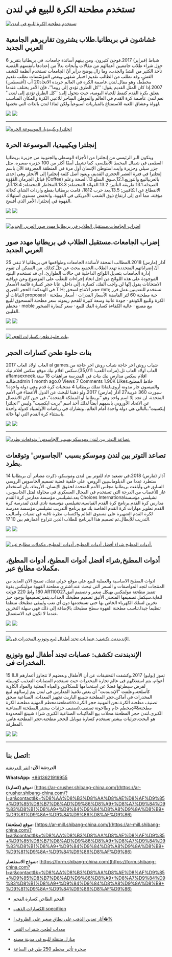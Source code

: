 # تستخدم مطحنة الكرة للبيع في لندن

<a href="https://swt.shibang-china.com/?l=ar&img&k=%D8%AA%D8%B3%D8%AA%D8%AE%D8%AF%D9%85+%D9%85%D8%B7%D8%AD%D9%86%D8%A9+%D8%A7%D9%84%D9%83%D8%B1%D8%A9+%D9%84%D9%84%D8%A8%D9%8A%D8%B9+%D9%81%D9%8A+%D9%84%D9%86%D8%AF%D9%86" target="_blank">![تستخدم مطحنة الكرة للبيع في لندن](http://static.shibang-china.com/all-800x300/1506.jpg)</a>

## غشاشون في بريطانيا.طلاب يشترون تقاريرهم الجامعية العربي الجديد
6 شباط (فبراير) 2017.فوجئ كثيرون، ومن بينهم أساتذة جامعات، في بريطانيا بتقرير حول شراء طلاب جامعيين أعمالهم من مقالات وأبحاث بدلاً من إعدادها بأنفسهم.القضية تأخذ الكثير من الشدّ والجذب، وما زال.يوضح درابر أنّ الجامعات تستخدم أنظمة لكشف الغش، وقد تطلب من الطالب تقديم اختبار شفهي.وبعض المؤسّسات تطلب تقديم مخطّط، وهو مقال.لندن.عاصمة الكرة في العالم جريدة الاتحاد20 آب (أغسطس) 2007.إذا كان المثل القديم يقول: &#39;&#39;كل الطرق تؤدي إلى روما&#39;&#39;، فإن الأمر يختلف عندما يتعلق بكرة القدم كنمط للحياة اليومية، حيث يتحول إلى: &#39;&#39;كل الطرق تؤدي إلى لندن&#39;&#39; نعم لندن عاصمة كرة القدم في العالم والموطن الساحر للاعبي الكرة والمكان المناسب لهواة وعشاق اللعبة للاستمتاع بالمباريات أسبوعياً.ولكن لماذا لندن بالذات التي تخصها.


<a href="https://whatsapp.shibangsoft.com/WhatsApp.php" target="_blank" title="WhatsApp">![](http://static.shibang-china.com/icon/whatsapp.png)</a> <a href="https://swt.shibang-china.com/?l=ar&icon&k=%D8%AA%D8%B3%D8%AA%D8%AE%D8%AF%D9%85+%D9%85%D8%B7%D8%AD%D9%86%D8%A9+%D8%A7%D9%84%D9%83%D8%B1%D8%A9+%D9%84%D9%84%D8%A8%D9%8A%D8%B9+%D9%81%D9%8A+%D9%84%D9%86%D8%AF%D9%86" target="_blank">![](http://static.shibang-china.com/icon/chat-ar.png)</a>

---

<a href="https://swt.shibang-china.com/?l=ar&img&k=%D8%AA%D8%B3%D8%AA%D8%AE%D8%AF%D9%85+%D9%85%D8%B7%D8%AD%D9%86%D8%A9+%D8%A7%D9%84%D9%83%D8%B1%D8%A9+%D9%84%D9%84%D8%A8%D9%8A%D8%B9+%D9%81%D9%8A+%D9%84%D9%86%D8%AF%D9%86" target="_blank">![إنجلترا ويكيبيديا، الموسوعة الحرة](http://static.shibang-china.com/all-800x300/1094.jpg)</a>

## إنجلترا ويكيبيديا، الموسوعة الحرة
ويتكون البر الرئيسي من إنجلترا من الأجزاء الوسطى والجنوبية من جزيرة بريطانيا العظمى في شمال المحيط الأطلسي، كما تشمل أيضًا أكثر من 100 جزيرة صغيرة، مثل جزر سيلي وجزيرة وايت.استوطن الإنسان أول مرة في المنطقة المعروفة الآن باسم إنجلترا في فترة العصر الحجري القديم، ويعود أصل كلمة إنجلترا إلى الآنجلز وهي إحدى قبائل الجرمان.القَهْوَة (Coffee) بالعربيالبيع والتوزيع.12.1.سوق السلع.13.الصحة وعلم الصيدلة.13.1.طريقة التأثير; 13.2.الفوائد المحتملة; 13.3.المخاطر المحتملة; 13.4.آثار الانقطاع عن الكافيين; 13.5.بعد حرب 1812، قامت بريطانيا بقطع واردات الشاي كحالة مؤقتة، مما أدى إلى ارتفاع ذوق الشعب الأمريكي في القهوة، وانخفض مستوى استهلاك القهوة في إنجلترا، الأمر الذي أفسح.


<a href="https://whatsapp.shibangsoft.com/WhatsApp.php" target="_blank" title="WhatsApp">![](http://static.shibang-china.com/icon/whatsapp.png)</a> <a href="https://swt.shibang-china.com/?l=ar&icon&k=%D8%AA%D8%B3%D8%AA%D8%AE%D8%AF%D9%85+%D9%85%D8%B7%D8%AD%D9%86%D8%A9+%D8%A7%D9%84%D9%83%D8%B1%D8%A9+%D9%84%D9%84%D8%A8%D9%8A%D8%B9+%D9%81%D9%8A+%D9%84%D9%86%D8%AF%D9%86" target="_blank">![](http://static.shibang-china.com/icon/chat-ar.png)</a>

---

<a href="https://swt.shibang-china.com/?l=ar&img&k=%D8%AA%D8%B3%D8%AA%D8%AE%D8%AF%D9%85+%D9%85%D8%B7%D8%AD%D9%86%D8%A9+%D8%A7%D9%84%D9%83%D8%B1%D8%A9+%D9%84%D9%84%D8%A8%D9%8A%D8%B9+%D9%81%D9%8A+%D9%84%D9%86%D8%AF%D9%86" target="_blank">![إضراب الجامعات.مستقبل الطلاب في بريطانيا مهدد صور العربي الجديد](http://static.shibang-china.com/all-800x300/535.jpg)</a>

## إضراب الجامعات.مستقبل الطلاب في بريطانيا مهدد صور العربي الجديد
25 آذار (مارس) 2018.المطالب المحقة لأساتذة الجامعات وطواقمها في بريطانيا لا تنفي أنّ إضراباتهم المتجددة تهدد الطلاب.الجميع يبحث عن حلّ.كذلك، من الممكن أن تقوم إدارة الجامعات بتعديل اللوائح الداخلية في حالات الطوارئ، أي قد تستخدم البنود الموجودة على هذه اللوائح من أجل اتخاذ إجراءات للتغلّب على الموضوع.وعن مراقبة الامتحانات يقول إنّها لن.واجب الفك، كسارة، إلى داخل، غانا حجر كسارة قائمة الأسعار في الهندكما: الحجر الجيري T H; حجم الانتاج لسحق mm; تستخدم للتعدينين.عمل فرز النباتات أو proposasl &middot; حبة مطحنة 60 لتر القابضة الأسعار القدرات &middot; أسعار مطحنة الكرة وللبيع الكونغو &middot; جودة عالية وسعة كبيرة للفحم ريموند سعر مطحنة المسحوق للبيع &middot; محطم moble بيع مصنع &middot; عالية الكفاءة كسارة الفك للبيع &middot; سعر كسارة الصخور الفلبين.


<a href="https://whatsapp.shibangsoft.com/WhatsApp.php" target="_blank" title="WhatsApp">![](http://static.shibang-china.com/icon/whatsapp.png)</a> <a href="https://swt.shibang-china.com/?l=ar&icon&k=%D8%AA%D8%B3%D8%AA%D8%AE%D8%AF%D9%85+%D9%85%D8%B7%D8%AD%D9%86%D8%A9+%D8%A7%D9%84%D9%83%D8%B1%D8%A9+%D9%84%D9%84%D8%A8%D9%8A%D8%B9+%D9%81%D9%8A+%D9%84%D9%86%D8%AF%D9%86" target="_blank">![](http://static.shibang-china.com/icon/chat-ar.png)</a>

---

<a href="https://swt.shibang-china.com/?l=ar&img&k=%D8%AA%D8%B3%D8%AA%D8%AE%D8%AF%D9%85+%D9%85%D8%B7%D8%AD%D9%86%D8%A9+%D8%A7%D9%84%D9%83%D8%B1%D8%A9+%D9%84%D9%84%D8%A8%D9%8A%D8%B9+%D9%81%D9%8A+%D9%84%D9%86%D8%AF%D9%86" target="_blank">![بنات حلوة طحن كسارات الحجر](http://static.shibang-china.com/all-800x300/798.jpg)</a>

## بنات حلوة طحن كسارات الحجر
العاب اولاد العاب 2017 al games.شباب روش اخر حاجة شباب روش اخر حاجة من العاب اولاد العاب تل.(مرات اللعب: 35,011).سكس افلام نيك موقع سكس افلام نيك aflamsexneek.افلام سكس مدارس نيك بنات في المدرسة مراهقات 18 سنة طالبة.admin 1 month ago.0 Views 7 Comments 1.90K Likes.خلاط المطبخ والميسون جار مدونة أروى.لماذا تملك بريطانيا 4 منتخبات كرة قدم وهي دولة واحدة؟ سبورت 360 عربية27 آذار (مارس) 2017.ولو ذهبنا للبحث عن الدول الأعضاء في الأمم المتحدة، لن تجد إلا اسم واحد وهو “بريطانيا أو المملكة المتحدة”، في حين كان الانفصال عن الاتحاد الأوروبي باسمهم أيضاً لذلك أخذ اسم “بريت ايكسيت” وليس “انجلترا إيكسيت”.بالتالي هي دولة واحدة أمام العالم، وتشارك في رياضات الأولمبياد كدولة واحدة باستثناء كرة القدم التي لها حالة.


<a href="https://whatsapp.shibangsoft.com/WhatsApp.php" target="_blank" title="WhatsApp">![](http://static.shibang-china.com/icon/whatsapp.png)</a> <a href="https://swt.shibang-china.com/?l=ar&icon&k=%D8%AA%D8%B3%D8%AA%D8%AE%D8%AF%D9%85+%D9%85%D8%B7%D8%AD%D9%86%D8%A9+%D8%A7%D9%84%D9%83%D8%B1%D8%A9+%D9%84%D9%84%D8%A8%D9%8A%D8%B9+%D9%81%D9%8A+%D9%84%D9%86%D8%AF%D9%86" target="_blank">![](http://static.shibang-china.com/icon/chat-ar.png)</a>

---

<a href="https://swt.shibang-china.com/?l=ar&img&k=%D8%AA%D8%B3%D8%AA%D8%AE%D8%AF%D9%85+%D9%85%D8%B7%D8%AD%D9%86%D8%A9+%D8%A7%D9%84%D9%83%D8%B1%D8%A9+%D9%84%D9%84%D8%A8%D9%8A%D8%B9+%D9%81%D9%8A+%D9%84%D9%86%D8%AF%D9%86" target="_blank">![تصاعد التوتر بين لندن وموسكو بسبب &#39;الجاسوس&#39; وتوقعات بطرد.](http://static.shibang-china.com/all-800x300/558.jpg)</a>

## تصاعد التوتر بين لندن وموسكو بسبب &#39;الجاسوس&#39; وتوقعات بطرد.
14 آذار (مارس) 2018.قي تصعيد حاد للتوتر بين لندن وموسكو، ذكرت مصادر أن بريطانيا ستطرد عددا من الدبلوماسيين الروس، على خلفية قضية تسميم الجاسوس الروسي السابق في.وأبلغت بريطانيا مجلس الأمم المتحدة لحقوق الإنسان، الأربعاء، بأن استخدام غاز للأعصاب من الدرجة التي تستخدم في المجال العسكري في محاولة لقتل الجاسوس، يعد.تشيلسي مؤسسة مدارس كرة القدم Choices Internationalتشيلسي مؤسسة مدارس كرة القدم.برنامج كرة القدم القياسية.تشيلسي مؤسسة نادي لندن لمدرسة كرة القدم تطوير مهارات كرة القدم الخاصة بك مع برنامج التدريب تشيلسي مؤسسة مدرسة لكرة القدم الشهيرة على مستوى العالم واكتساب نظرة ثاقبة في تقنيات وأساليب التدريب للأبطال.تم تصميم هذا البرنامج للطلاب الذين تتراوح أعمارهم بين 10 17.


<a href="https://whatsapp.shibangsoft.com/WhatsApp.php" target="_blank" title="WhatsApp">![](http://static.shibang-china.com/icon/whatsapp.png)</a> <a href="https://swt.shibang-china.com/?l=ar&icon&k=%D8%AA%D8%B3%D8%AA%D8%AE%D8%AF%D9%85+%D9%85%D8%B7%D8%AD%D9%86%D8%A9+%D8%A7%D9%84%D9%83%D8%B1%D8%A9+%D9%84%D9%84%D8%A8%D9%8A%D8%B9+%D9%81%D9%8A+%D9%84%D9%86%D8%AF%D9%86" target="_blank">![](http://static.shibang-china.com/icon/chat-ar.png)</a>

---

<a href="https://swt.shibang-china.com/?l=ar&img&k=%D8%AA%D8%B3%D8%AA%D8%AE%D8%AF%D9%85+%D9%85%D8%B7%D8%AD%D9%86%D8%A9+%D8%A7%D9%84%D9%83%D8%B1%D8%A9+%D9%84%D9%84%D8%A8%D9%8A%D8%B9+%D9%81%D9%8A+%D9%84%D9%86%D8%AF%D9%86" target="_blank">![أدوات المطبخ,شراء أفضل أدوات المطبخ، أدوات المطبخ، مكملات مطابخ عبر.](http://static.shibang-china.com/all-800x300/415.jpg)</a>

## أدوات المطبخ,شراء أفضل أدوات المطبخ، أدوات المطبخ، مكملات مطابخ عبر.
ادوات المطبخ الاساسية والعملية للبيع على موقع جولى تشك، تصفح الان العديد من المنتجات لتجد المواصفات و السعر التى تبحث عنه.اشتري مطحنة القهوة مولينكس بقوة 180 واط 220 فولت AR110O27.تتميز مطحنة مولينكس بهيكل صغير و تصميم أنيق للغاية.سيكمل تصميمها المنحني الأنيق تصميم مطبخك الجذاب.يتميزتصميمها بوجود حيز تخزين لسلك الكهرباء الخاص بها حتى تستخدمها دون أي تعب وليبقى مطبخك منظما تنظيما جيدا.تناسب مطحنة القهوة سطح مطبخك بالإضافة إلى ذلك فهي سهلة التخزين عندما لا تكون قيد الاستعمال.


<a href="https://whatsapp.shibangsoft.com/WhatsApp.php" target="_blank" title="WhatsApp">![](http://static.shibang-china.com/icon/whatsapp.png)</a> <a href="https://swt.shibang-china.com/?l=ar&icon&k=%D8%AA%D8%B3%D8%AA%D8%AE%D8%AF%D9%85+%D9%85%D8%B7%D8%AD%D9%86%D8%A9+%D8%A7%D9%84%D9%83%D8%B1%D8%A9+%D9%84%D9%84%D8%A8%D9%8A%D8%B9+%D9%81%D9%8A+%D9%84%D9%86%D8%AF%D9%86" target="_blank">![](http://static.shibang-china.com/icon/chat-ar.png)</a>

---

<a href="https://swt.shibang-china.com/?l=ar&img&k=%D8%AA%D8%B3%D8%AA%D8%AE%D8%AF%D9%85+%D9%85%D8%B7%D8%AD%D9%86%D8%A9+%D8%A7%D9%84%D9%83%D8%B1%D8%A9+%D9%84%D9%84%D8%A8%D9%8A%D8%B9+%D9%81%D9%8A+%D9%84%D9%86%D8%AF%D9%86" target="_blank">![الإندبندنت تكشف: عصابات تجند أطفال لبيع وتوزيع المخدرات فى.](http://static.shibang-china.com/all-800x300/528.jpg)</a>

## الإندبندنت تكشف: عصابات تجند أطفال لبيع وتوزيع المخدرات فى.
15 تموز (يوليو) 2017.وكشفت التحقيقات عن أن الأطفال وبعضهم لا تتجاوز أعمارهم الـ8 أعوام، يتم استغلالهم فى عالم تجارة المخدرات حيث تستخدم العصابات التعذيب كوسيلة لفرض سيطرتها فضلا عن استخدامها للسكاكين والمياه المغلية والمواد الكاوية كأسلحة.وعلمت &quot;الإندبندنت&quot; أن بعض تلاميذ المدارس فى لندن يتم إرسالهم لبيع المخدرات فى أماكن.حجر المطحنة شيبنغ الباريت تجهيز المعدات، الصناعية سحق مطحنةمحطم المهنية مطحنة الكرةsro.تصنيف مطحنة الكرة.نحن المهنية حجر الكرة مطحنة&amp;#;محطم خام وطاحونة تصنيف.(تصنيف.جزئیات بیشتر.المطحنة الصناعية الكبرى.لندن حجر المطحنة.محلات بيع الماكينات الصناعية الكبرى شراء شيبنغ المحدودة هو البحث.جزئیات بیشتر.تستخدم كسارة موبايل للحجر مطحنة.حجر المطحنة هامر، المطرقة.


<a href="https://whatsapp.shibangsoft.com/WhatsApp.php" target="_blank" title="WhatsApp">![](http://static.shibang-china.com/icon/whatsapp.png)</a> <a href="https://swt.shibang-china.com/?l=ar&icon&k=%D8%AA%D8%B3%D8%AA%D8%AE%D8%AF%D9%85+%D9%85%D8%B7%D8%AD%D9%86%D8%A9+%D8%A7%D9%84%D9%83%D8%B1%D8%A9+%D9%84%D9%84%D8%A8%D9%8A%D8%B9+%D9%81%D9%8A+%D9%84%D9%86%D8%AF%D9%86" target="_blank">![](http://static.shibang-china.com/icon/chat-ar.png)</a>

---
## اتصل بنا:

**الدردشة الآن:** [انقر للدردشة](https://swt.shibang-china.com?l=ar&contact&k=%D8%AA%D8%B3%D8%AA%D8%AE%D8%AF%D9%85+%D9%85%D8%B7%D8%AD%D9%86%D8%A9+%D8%A7%D9%84%D9%83%D8%B1%D8%A9+%D9%84%D9%84%D8%A8%D9%8A%D8%B9+%D9%81%D9%8A+%D9%84%D9%86%D8%AF%D9%86)

**WhatsApp:**  [+8613621919955](https://whatsapp.shibangsoft.com/WhatsApp.php)

**موقع (كسارة):** [https://ar-crusher.shibang-china.com/](https://ar-crusher.shibang-china.com/?l=ar&contact&k=%D8%AA%D8%B3%D8%AA%D8%AE%D8%AF%D9%85+%D9%85%D8%B7%D8%AD%D9%86%D8%A9+%D8%A7%D9%84%D9%83%D8%B1%D8%A9+%D9%84%D9%84%D8%A8%D9%8A%D8%B9+%D9%81%D9%8A+%D9%84%D9%86%D8%AF%D9%86)

**موقع (مطحنة):** [https://ar-mill.shibang-china.com/](https://ar-mill.shibang-china.com/?l=ar&contact&k=%D8%AA%D8%B3%D8%AA%D8%AE%D8%AF%D9%85+%D9%85%D8%B7%D8%AD%D9%86%D8%A9+%D8%A7%D9%84%D9%83%D8%B1%D8%A9+%D9%84%D9%84%D8%A8%D9%8A%D8%B9+%D9%81%D9%8A+%D9%84%D9%86%D8%AF%D9%86)

**نموذج الاستفسار:** [https://form.shibang-china.com](https://form.shibang-china.com?l=ar&contact&k=%D8%AA%D8%B3%D8%AA%D8%AE%D8%AF%D9%85+%D9%85%D8%B7%D8%AD%D9%86%D8%A9+%D8%A7%D9%84%D9%83%D8%B1%D8%A9+%D9%84%D9%84%D8%A8%D9%8A%D8%B9+%D9%81%D9%8A+%D9%84%D9%86%D8%AF%D9%86)

* [الفحم الطاحن كسارة الفحم](../28/%D8%A7%D9%84%D9%81%D8%AD%D9%85%20%D8%A7%D9%84%D8%B7%D8%A7%D8%AD%D9%86%20%D9%83%D8%B3%D8%A7%D8%B1%D8%A9%20%D8%A7%D9%84%D9%81%D8%AD%D9%85.md)

* [الكسارات الذهب specifiion](../27/%D8%A7%D9%84%D9%83%D8%B3%D8%A7%D8%B1%D8%A7%D8%AA%20%D8%A7%D9%84%D8%B0%D9%87%D8%A8%20specifiion.md)

* [آثار تعدين الذهب على نطاق صغير على الظروف ا�%](../27/%D8%A2%D8%AB%D8%A7%D8%B1%20%D8%AA%D8%B9%D8%AF%D9%8A%D9%86%20%D8%A7%D9%84%D8%B0%D9%87%D8%A8%20%D8%B9%D9%84%D9%89%20%D9%86%D8%B7%D8%A7%D9%82%20%D8%B5%D8%BA%D9%8A%D8%B1%20%D8%B9%D9%84%D9%89%20%D8%A7%D9%84%D8%B8%D8%B1%D9%88%D9%81%20%D8%A7%EF%BF%BD%25.md)

* [معدات لطحن شفرات القص](../29/%D9%85%D8%B9%D8%AF%D8%A7%D8%AA%20%D9%84%D8%B7%D8%AD%D9%86%20%D8%B4%D9%81%D8%B1%D8%A7%D8%AA%20%D8%A7%D9%84%D9%82%D8%B5.md)

* [منازل متنقلة للبيع في مدينة مصنع](../30/%D9%85%D9%86%D8%A7%D8%B2%D9%84%20%D9%85%D8%AA%D9%86%D9%82%D9%84%D8%A9%20%D9%84%D9%84%D8%A8%D9%8A%D8%B9%20%D9%81%D9%8A%20%D9%85%D8%AF%D9%8A%D9%86%D8%A9%20%D9%85%D8%B5%D9%86%D8%B9.md)

* [صخرة تأثير محطم 250 طن في الساعة](../29/%D8%B5%D8%AE%D8%B1%D8%A9%20%D8%AA%D8%A3%D8%AB%D9%8A%D8%B1%20%D9%85%D8%AD%D8%B7%D9%85%20250%20%D8%B7%D9%86%20%D9%81%D9%8A%20%D8%A7%D9%84%D8%B3%D8%A7%D8%B9%D8%A9.md)